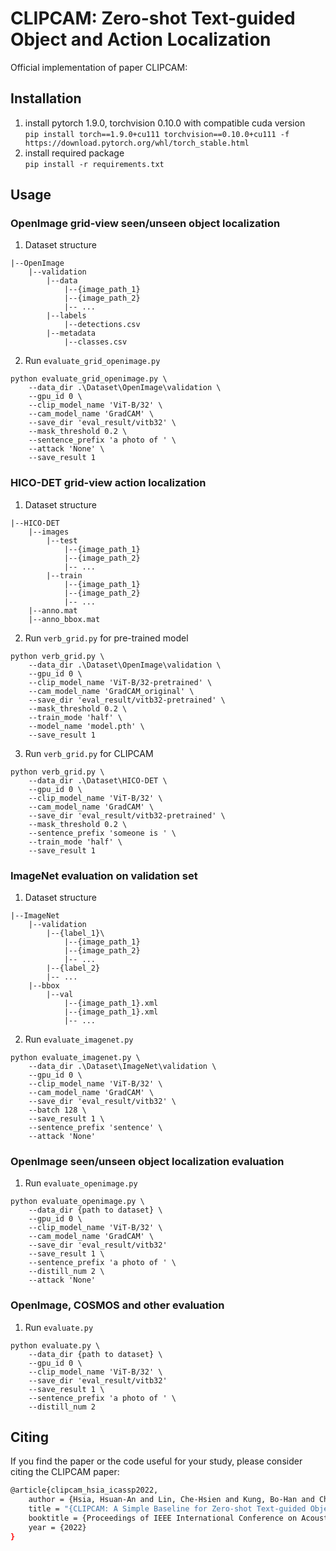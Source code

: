 # CLIPCAM: Zero-shot Text-guided Object and Action Localization
Official implementation of paper CLIPCAM: 

## Installation
1. install pytorch 1.9.0, torchvision 0.10.0 with compatible cuda version  
`pip install torch==1.9.0+cu111 torchvision==0.10.0+cu111 -f https://download.pytorch.org/whl/torch_stable.html`
2. install required package  
`pip install -r requirements.txt`

## Usage
### OpenImage grid-view seen/unseen object localization  
1. Dataset structure  
```
|--OpenImage
    |--validation
        |--data
            |--{image_path_1}
            |--{image_path_2}
            |-- ...
        |--labels
            |--detections.csv
        |--metadata
            |--classes.csv
```
2. Run `evaluate_grid_openimage.py`  
```
python evaluate_grid_openimage.py \
    --data_dir .\Dataset\OpenImage\validation \
    --gpu_id 0 \
    --clip_model_name 'ViT-B/32' \
    --cam_model_name 'GradCAM' \
    --save_dir 'eval_result/vitb32' \
    --mask_threshold 0.2 \
    --sentence_prefix 'a photo of ' \
    --attack 'None' \
    --save_result 1
```

### HICO-DET grid-view action localization  
1. Dataset structure  
```
|--HICO-DET
    |--images
        |--test
            |--{image_path_1}
            |--{image_path_2}
            |-- ...
        |--train
            |--{image_path_1}
            |--{image_path_2}
            |-- ...
    |--anno.mat
    |--anno_bbox.mat
```
2. Run `verb_grid.py` for pre-trained model
```
python verb_grid.py \
    --data_dir .\Dataset\OpenImage\validation \
    --gpu_id 0 \
    --clip_model_name 'ViT-B/32-pretrained' \
    --cam_model_name 'GradCAM_original' \
    --save_dir 'eval_result/vitb32-pretrained' \
    --mask_threshold 0.2 \
    --train_mode 'half' \
    --model_name 'model.pth' \
    --save_result 1
```
3. Run `verb_grid.py` for CLIPCAM
```
python verb_grid.py \
    --data_dir .\Dataset\HICO-DET \
    --gpu_id 0 \
    --clip_model_name 'ViT-B/32' \
    --cam_model_name 'GradCAM' \
    --save_dir 'eval_result/vitb32-pretrained' \
    --mask_threshold 0.2 \
    --sentence_prefix 'someone is ' \
    --train_mode 'half' \
    --save_result 1
```

### ImageNet evaluation on validation set  
1. Dataset structure  
```
|--ImageNet
    |--validation
        |--{label_1}\
            |--{image_path_1}
            |--{image_path_2}
            |-- ...
        |--{label_2}
        |-- ...
    |--bbox
        |--val
            |--{image_path_1}.xml
            |--{image_path_1}.xml
            |-- ...
```
2. Run `evaluate_imagenet.py`  
```
python evaluate_imagenet.py \
    --data_dir .\Dataset\ImageNet\validation \
    --gpu_id 0 \
    --clip_model_name 'ViT-B/32' \
    --cam_model_name 'GradCAM' \
    --save_dir 'eval_result/vitb32' \
    --batch 128 \
    --save_result 1 \
    --sentence_prefix 'sentence' \
    --attack 'None'
```
### OpenImage seen/unseen object localization evaluation
1. Run `evaluate_openimage.py`  
```
python evaluate_openimage.py \
    --data_dir {path to dataset} \
    --gpu_id 0 \
    --clip_model_name 'ViT-B/32' \
    --cam_model_name 'GradCAM' \
    --save_dir 'eval_result/vitb32' 
    --save_result 1 \
    --sentence_prefix 'a photo of ' \
    --distill_num 2 \
    --attack 'None'
```

### OpenImage, COSMOS and other evaluation
1. Run `evaluate.py`  
```
python evaluate.py \
    --data_dir {path to dataset} \
    --gpu_id 0 \
    --clip_model_name 'ViT-B/32' \
    --save_dir 'eval_result/vitb32' 
    --save_result 1 \
    --sentence_prefix 'a photo of ' \
    --distill_num 2
```

## Citing
If you find the paper or the code useful for your study, please consider citing the CLIPCAM paper:
```bash
@article{clipcam_hsia_icassp2022,
    author = {Hsia, Hsuan-An and Lin, Che-Hsien and Kung, Bo-Han and Chen, Jhao-Ting and Tan, Daniel Stanley and Chen, Jun-Cheng and Hua, Kai-Lung},
    title = "{CLIPCAM: A Simple Baseline for Zero-shot Text-guided Object and Action Localization}",
    booktitle = {Proceedings of IEEE International Conference on Acoustics, Speech and Signal Processing (ICASSP)},
    year = {2022}
}
```
